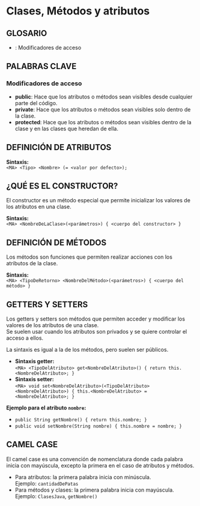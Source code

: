 # Clases, Métodos y atributos

## GLOSARIO

- **<MA>**: Modificadores de acceso

## PALABRAS CLAVE

### Modificadores de acceso

- **public**: Hace que los atributos o métodos sean visibles desde cualquier parte del código.
- **private**: Hace que los atributos o métodos sean visibles solo dentro de la clase.
- **protected**: Hace que los atributos o métodos sean visibles dentro de la clase y en las clases que heredan de ella.

## DEFINICIÓN DE ATRIBUTOS

**Sintaxis:**  
`<MA> <Tipo> <Nombre> (= <valor por defecto>);`

## ¿QUÉ ES EL CONSTRUCTOR?

El constructor es un método especial que permite inicializar los valores de los atributos en una clase.

**Sintaxis:**  
`<MA> <NombreDeLaClase>(<parámetros>) { <cuerpo del constructor> }`

## DEFINICIÓN DE MÉTODOS

Los métodos son funciones que permiten realizar acciones con los atributos de la clase.

**Sintaxis:**  
`<MA> <TipoDeRetorno> <NombreDelMétodo>(<parámetros>) { <cuerpo del método> }`

## GETTERS Y SETTERS

Los getters y setters son métodos que permiten acceder y modificar los valores de los atributos de una clase.  
Se suelen usar cuando los atributos son privados y se quiere controlar el acceso a ellos.

La sintaxis es igual a la de los métodos, pero suelen ser públicos.

- **Sintaxis getter:**  
  `<MA> <TipoDelAtributo> get<NombreDelAtributo>() { return this.<NombreDelAtributo>; }`
- **Sintaxis setter:**  
  `<MA> void set<NombreDelAtributo>(<TipoDelAtributo> <NombreDelAtributo>) { this.<NombreDelAtributo> = <NombreDelAtributo>; }`

**Ejemplo para el atributo `nombre`:**
- `public String getNombre() { return this.nombre; }`
- `public void setNombre(String nombre) { this.nombre = nombre; }`

## CAMEL CASE

El camel case es una convención de nomenclatura donde cada palabra inicia con mayúscula, excepto la primera en el caso de atributos y métodos.

- Para atributos: la primera palabra inicia con minúscula.  
  Ejemplo: `cantidadDePatas`
- Para métodos y clases: la primera palabra inicia con mayúscula.  
  Ejemplo: `ClasesJava`, `getNombre()`